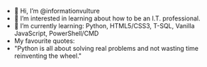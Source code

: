 - 👋 Hi, I’m @informationvulture
- 👀 I’m interested in learning about how to be an I.T. professional.
- 🌱 I’m currently learning: Python, HTML5/CSS3, T-SQL, Vanilla JavaScript, PowerShell/CMD
- My favourite quotes:
- "Python is all about solving real problems and not wasting time reinventing the wheel."
<!---
informationvulture/informationvulture is a ✨ special ✨ repository because its `README.md` (this file) appears on your GitHub profile.
You can click the Preview link to take a look at your changes.
--->
